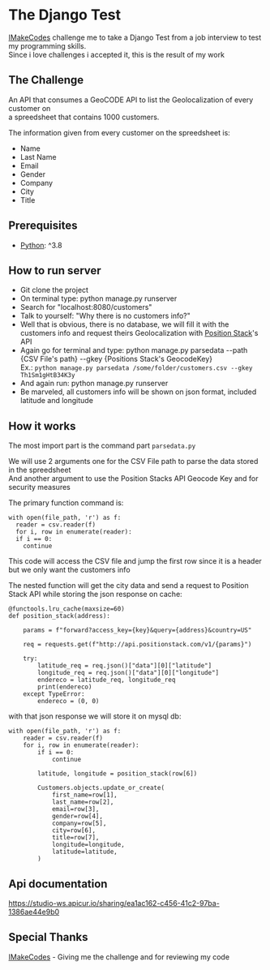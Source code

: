 # The Django Test

[IMakeCodes](https://github.com/imakecodes) challenge me to take a Django Test from a job interview to test my programming skills. \
Since i love challenges i accepted it, this is the result of my work

## The Challenge

An API that consumes a GeoCODE API to list the Geolocalization of every customer on\
a spreedsheet that contains 1000 customers. 

The information given from every customer on the spreedsheet is:

- Name
- Last Name
- Email
- Gender
- Company
- City
- Title

## 

## Prerequisites

- [Python](https://www.python.org/): ^3.8

## How to run server

- Git clone the project
- On terminal type: python manage.py runserver
- Search for "localhost:8080/customers"
- Talk to yourself: "Why there is no customers info?"
- Well that is obvious, there is no database, we will fill it with the customers info and request theirs Geolocalization with [Position Stack](https://https://positionstack.com/)'s API
- Again go for terminal and type: python manage.py parsedata --path {CSV File's path} --gkey {Positions Stack's GeocodeKey} \
  Ex.: ```python manage.py parsedata /some/folder/customers.csv --gkey Th1Sm1gHtB34K3y```
- And again run: python manage.py runserver
- Be marveled, all customers info will be shown on json format, included latitude and longitude

## How it works

The most import part is the command part ```parsedata.py```

We will use 2 arguments one for the CSV File path to parse the data stored in the spreedsheet \
And another argument to use the Position Stacks API Geocode Key and for security measures

The primary function command is:

```
with open(file_path, 'r') as f:
  reader = csv.reader(f)
  for i, row in enumerate(reader):
  if i == 0:
    continue
```

This code will access the CSV file and jump the first row since it is a header but we only want the customers info

The nested function will get the city data and send a request to Position Stack API while storing the json response on cache:

```
@functools.lru_cache(maxsize=60)
def position_stack(address):

    params = f"forward?access_key={key}&query={address}&country=US"

    req = requests.get(f"http://api.positionstack.com/v1/{params}")

    try:
        latitude_req = req.json()["data"][0]["latitude"]
        longitude_req = req.json()["data"][0]["longitude"]
        endereco = latitude_req, longitude_req
        print(endereco)
    except TypeError:
        endereco = (0, 0)
```  

with that json response we will store it on mysql db:

```
with open(file_path, 'r') as f:
    reader = csv.reader(f)
    for i, row in enumerate(reader):
        if i == 0:
            continue

        latitude, longitude = position_stack(row[6])

        Customers.objects.update_or_create(
            first_name=row[1],
            last_name=row[2],
            email=row[3],
            gender=row[4],
            company=row[5],
            city=row[6],
            title=row[7],
            longitude=longitude,
            latitude=latitude,
        )
```

## Api documentation

https://studio-ws.apicur.io/sharing/ea1ac162-c456-41c2-97ba-1386ae44e9b0

## Special Thanks

[IMakeCodes](https://github.com/imakecodes) - Giving me the challenge and for reviewing my code
